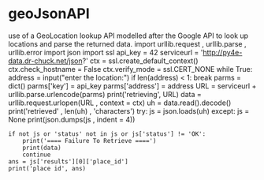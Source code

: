 # geoJsonAPI
use of a GeoLocation lookup API modelled after the Google API to look up locations and parse the returned data.
import urllib.request , urllib.parse , urllib.error
import json
import ssl
api_key = 42
serviceurl = 'http://py4e-data.dr-chuck.net/json?'
ctx = ssl.create_default_context()
ctx.check_hostname = False
ctx.verify_mode = ssl.CERT_NONE
while True:
    address = input("enter the location:")
    if len(address) < 1:
        break
    parms = dict()
    parms['key'] = api_key
    parms['address'] = address
    URL = serviceurl + urllib.parse.urlencode(parms)
    print('retrieving', URL)
    data = urllib.request.urlopen(URL , context = ctx)
    uh = data.read().decode()
    print('retrieved' , len(uh) , 'characters')
    try:
        js = json.loads(uh)
    except:
        js = None
    print(json.dumps(js , indent = 4))

    if not js or 'status' not in js or js['status'] != 'OK':
        print('==== Failure To Retrieve ====')
        print(data)
        continue
    ans = js['results'][0]['place_id']
    print('place id', ans)
